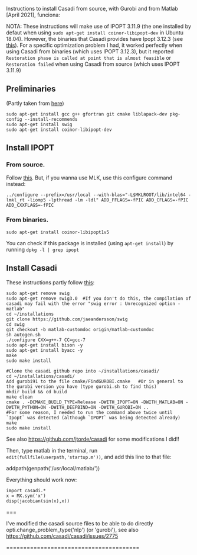 Instructions to install Casadi from source, with Gurobi and from Matlab [April 2021], funciona:

NOTA: These instructions will make use of IPOPT 3.11.9 (the one installed by defaut when using `sudo apt-get install coinor-libipopt-dev` in Ubuntu 18.04). However, the binaries that Casadi provides have Ipopt 3.12.3 (see [this](https://github.com/casadi/casadi/releases#:~:text=3.12.3)). For a specific optimization problem I had, it worked perfectly when using Casadi from binaries (which uses IPOPT 3.12.3), but it reported `Restoration phase is called at point that is almost feasible` or `Restoration failed` when using Casadi from source (which uses IPOPT 3.11.9)


## Preliminaries
(Partly taken from [here](https://github.com/casadi/casadi/wiki/InstallationLinux#installation-on-linux))
```
sudo apt-get install gcc g++ gfortran git cmake liblapack-dev pkg-config --install-recommends
sudo apt-get install swig
sudo apt-get install coinor-libipopt-dev
```
## Install IPOPT

### From source. 
Follow [this](https://github.com/casadi/casadi/wiki/InstallationLinux#option-2-compiling-ipopt-from-sources). But, if you wanna use MLK, use this configure command instead:
```
../configure --prefix=/usr/local --with-blas="-L$MKLROOT/lib/intel64 -lmkl_rt -liomp5 -lpthread -lm -ldl" ADD_FFLAGS=-fPIC ADD_CFLAGS=-fPIC ADD_CXXFLAGS=-fPIC
```

### From binaries.
`sudo apt-get install coinor-libipopt1v5`

You can check if this package is installed (using  `apt-get install`) by running `dpkg -l | grep ipopt`

## Install Casadi
These instructions partly follow [this](https://github.com/casadi/casadi/wiki/matlab):
```
sudo apt-get remove swig
sudo apt-get remove swig3.0  #If you don't do this, the compilation of casadi may fail with the error "swig error : Unrecognized option -matlab"
cd ~/installations
git clone https://github.com/jaeandersson/swig
cd swig
git checkout -b matlab-customdoc origin/matlab-customdoc        
sh autogen.sh
./configure CXX=g++-7 CC=gcc-7            
sudo apt-get install bison -y
sudo apt-get install byacc -y
make
sudo make install

#Clone the casadi github repo into ~/installations/casadi/ 
cd ~/installations/casadi/ 
Add gurobi91 to the file cmake/FindGUROBI.cmake   #Or in general to the gurobi version you have (type gurobi.sh to find this)
mkdir build && cd build
make clean 
cmake . -DCMAKE_BUILD_TYPE=Release -DWITH_IPOPT=ON -DWITH_MATLAB=ON -DWITH_PYTHON=ON -DWITH_DEEPBIND=ON -DWITH_GUROBI=ON ..
#For some reason, I needed to run the command above twice until `Ipopt` was detected (although `IPOPT` was being detected already)
make
sudo make install
```

See also https://github.com/jtorde/casadi  for some modifications I did!!

Then, type matlab in the terminal, run `edit(fullfile(userpath,'startup.m'))`, and add this line to that file:

addpath(genpath('/usr/local/matlab/')) 


Everything should work now:
```
import casadi.*
x = MX.sym('x')
disp(jacobian(sin(x),x))
```


===

I've modified the casadi source files to be able to do directly opti.change_problem_type('nlp') (or 'gurobi'), see also https://github.com/casadi/casadi/issues/2775

=======================================
